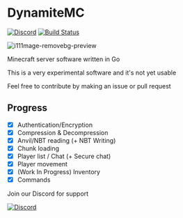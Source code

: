 # DynamiteMC

[![Discord](https://img.shields.io/discord/1141080135878070362?logo=discord)](https://discord.gg/5Yz2dR4pQj) [![Build Status](https://img.shields.io/endpoint.svg?url=https%3A%2F%2Factions-badge.atrox.dev%2FDynamiteMC%2FDynamite%2Fbadge%3Fref%3Dmain&style=flat)](https://actions-badge.atrox.dev/oq-x/GoCraft/goto?ref=1.20.1)

![i111mage-removebg-preview](https://github.com/DynamiteMC/Dynamite/assets/84847714/299c803e-ff30-46fb-ba56-a752e365307d)

Minecraft server software written in Go

This is a very experimental software and it's not yet usable

Feel free to contribute by making an issue or pull request

## Progress

- [x] Authentication/Encryption
- [x] Compression & Decompression
- [x] Anvil/NBT reading (+ NBT Writing)
- [x] Chunk loading
- [x] Player list / Chat (+ Secure chat)
- [x] Player movement
- [x] (Work In Progress) Inventory
- [x] Commands

Join our Discord for support

[![Discord](https://discordapp.com/api/guilds/1141080135878070362/widget.png?style=banner3)](<[https://discord.gg/4QuwYACDRX](https://discord.gg/5Yz2dR4pQj)https://discord.gg/5Yz2dR4pQj>)
